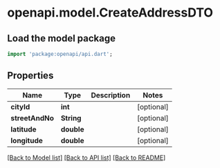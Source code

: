 # openapi.model.CreateAddressDTO

## Load the model package
```dart
import 'package:openapi/api.dart';
```

## Properties
Name | Type | Description | Notes
------------ | ------------- | ------------- | -------------
**cityId** | **int** |  | [optional] 
**streetAndNo** | **String** |  | [optional] 
**latitude** | **double** |  | [optional] 
**longitude** | **double** |  | [optional] 

[[Back to Model list]](../README.md#documentation-for-models) [[Back to API list]](../README.md#documentation-for-api-endpoints) [[Back to README]](../README.md)


